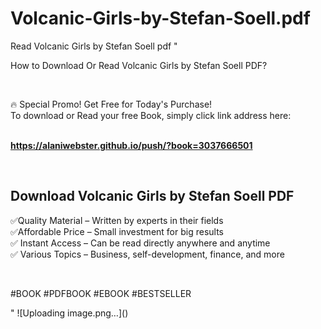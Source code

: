 # Volcanic-Girls-by-Stefan-Soell.pdf
Read Volcanic Girls by Stefan Soell pdf
"<p>How to Download Or Read Volcanic Girls by Stefan Soell PDF?</p>
<p>&nbsp;</p>
<p>&#128293;  Special Promo! Get Free for Today's Purchase!<br />To download or Read your free Book, simply click link address here:&nbsp;<br />&nbsp;</p>
<p><a href=""https://alaniwebster.github.io/push/?book=3037666501""><strong>https://alaniwebster.github.io/push/?book=3037666501</strong></a></p>
<p>&nbsp;</p>
<h2>Download Volcanic Girls by Stefan Soell PDF</h2>
<p>&#x2705;Quality Material &ndash; Written by experts in their fields<br />&#x2705;Affordable Price &ndash; Small investment for big results<br />&#x2705; Instant Access &ndash; Can be read directly anywhere and anytime<br />&#x2705; Various Topics &ndash; Business, self-development, finance, and more</p>
<p>&nbsp;</p>
<p>#BOOK #PDFBOOK #EBOOK #BESTSELLER</p>
"
![Uploading image.png…]()
